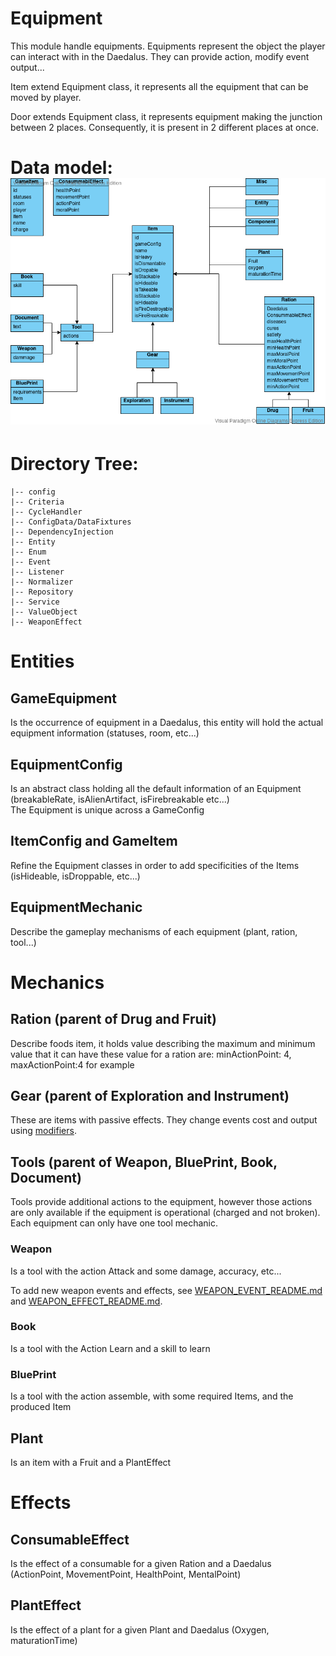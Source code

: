 # Equipment
This module handle equipments.
Equipments represent the object the player can interact with in the Daedalus.
They can provide action, modify event output...

Item extend Equipment class, it represents all the equipment that can be moved by player.

Door extends Equipment class, it represents equipment making the junction between 2 places.
Consequently, it is present in 2 different places at once.

# Data model: ![alt text](../../docs/items.vpd.png)

# Directory Tree:
    |-- config
    |-- Criteria
    |-- CycleHandler
    |-- ConfigData/DataFixtures
    |-- DependencyInjection
    |-- Entity
    |-- Enum
    |-- Event
    |-- Listener
    |-- Normalizer
    |-- Repository
    |-- Service
    |-- ValueObject
    |-- WeaponEffect


# Entities
## GameEquipment
Is the occurrence of equipment in a Daedalus,  this entity will hold the actual equipment information (statuses, room, etc...)

## EquipmentConfig
Is an abstract class holding all the default information of an Equipment (breakableRate, isAlienArtifact, isFirebreakable etc...)  
The Equipment is unique across a GameConfig

## ItemConfig and GameItem
Refine the Equipment classes in order to add specificities of the Items (isHideable, isDroppable, etc...)

## EquipmentMechanic
Describe the gameplay mechanisms of each equipment (plant, ration, tool...)


# Mechanics

## Ration (parent of Drug and Fruit)

Describe foods item, it holds value describing the maximum and minimum value that it can have
these value for a ration are: minActionPoint: 4, maxActionPoint:4 for example

## Gear (parent of Exploration and Instrument)

These are items with passive effects. They change events cost and output using [modifiers](../Modifier/README.md).

## Tools (parent of Weapon, BluePrint, Book, Document)

Tools provide additional actions to the equipment, however those actions are only available if the equipment is operational (charged and not broken). Each equipment can only have one tool mechanic.

### Weapon

Is a tool with the action Attack and some damage, accuracy, etc...

To add new weapon events and effects, see [WEAPON_EVENT_README.md](./WEAPON_EVENT_README.md) and [WEAPON_EFFECT_README.md](./WEAPON_EFFECT_README.md).

### Book

Is a tool with the Action Learn and a skill to learn

### BluePrint

Is a tool with the action assemble, with some required Items, and the produced Item

## Plant

Is an item with a Fruit and a PlantEffect

# Effects

## ConsumableEffect

Is the effect of a consumable for a given Ration and a Daedalus (ActionPoint, MovementPoint, HealthPoint, MentalPoint)

## PlantEffect

Is the effect of a plant for a given Plant and Daedalus (Oxygen, maturationTime)
